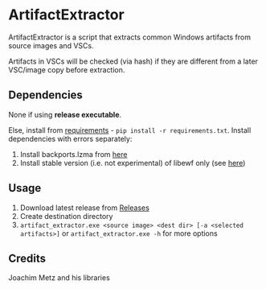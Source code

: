 # ArtifactExtractor
ArtifactExtractor is a script that extracts common Windows artifacts from source images and VSCs.

Artifacts in VSCs will be checked (via hash) if they are different from a later VSC/image copy before extraction.


## Dependencies
None if using **release executable**. 

Else, install from [requirements](https://github.com/Silv3rHorn/ArtifactExtractor/blob/master/requirements.txt) - `pip install -r requirements.txt`. Install dependencies with errors separately:
1. Install backports.lzma from [here](https://www.lfd.uci.edu/~gohlke/pythonlibs/#backports.lzma)
2. Install stable version (i.e. not experimental) of libewf only (see [here](https://github.com/log2timeline/dfvfs/issues/230))

## Usage
1. Download latest release from [Releases](https://github.com/Silv3rHorn/ArtifactExtractor/releases)
2. Create destination directory
3. `artifact_extractor.exe <source image> <dest dir> [-a <selected artifacts>]` or `artifact_extractor.exe -h` for more options

## Credits
Joachim Metz and his libraries
